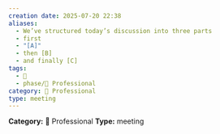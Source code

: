 ```yaml
---
creation date: 2025-07-20 22:38
aliases:
  - We’ve structured today’s discussion into three parts
  - first
  - "[A]"
  - then [B]
  - and finally [C]
tags:
  - 💬
  - phase/💼 Professional
category: 💼 Professional
type: meeting
---
```

**Category:** 💼 Professional
**Type:** meeting

